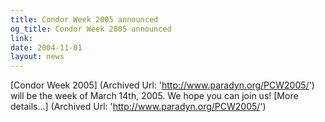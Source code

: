 ```yaml
---
title: Condor Week 2005 announced
og_title: Condor Week 2005 announced
link: 
date: 2004-11-01
layout: news
---
```


[Condor Week 2005] (Archived Url: 'http://www.paradyn.org/PCW2005/') will be     the week of March 14th, 2005. We hope you can join us!      [More details...] (Archived Url: 'http://www.paradyn.org/PCW2005/')
